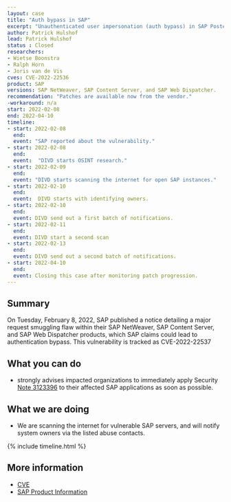 ```yaml
---
layout: case
title: "Auth bypass in SAP"
excerpt: "Unauthenticated user impersonation (auth bypass) in SAP Posted on February 8 2022"
author: Patrick Hulshof
lead: Patrick Hulshof
status : Closed
researchers:
- Wietse Boonstra
- Ralph Horn
- Joris van de Vis
cves: CVE-2022-22536
product: SAP
versions: SAP NetWeaver, SAP Content Server, and SAP Web Dispatcher.
recommendation: "Patches are available now from the vendor."
-workaround: n/a
start: 2022-02-08
end: 2022-04-10
timeline:
- start: 2022-02-08
  end:
  event: "SAP reported about the vulnerability."
- start: 2022-02-08
  end:
  event:  "DIVD starts OSINT research."
- start: 2022-02-09
  end:
  event: "DIVD starts scanning the internet for open SAP instances."
- start: 2022-02-10
  end:
  event:  DIVD starts with identifying owners.
- start: 2022-02-10
  end:
  event: DIVD send out a first batch of notifications.
- start: 2022-02-11
  end:
  event: DIVD start a second scan
- start: 2022-02-13
  end:
  event: DIVD send out a second batch of notifications.
- start: 2022-04-10
  end:
  event: Closing this case after monitoring patch progression.
---
```

## Summary

On Tuesday, February 8, 2022, SAP published a notice detailing a major request smuggling flaw within their SAP NetWeaver, SAP Content Server, and SAP Web Dispatcher products, which SAP claims could lead to authentication bypass. This vulnerability is tracked as CVE-2022-22537

## What you can do

* strongly advises impacted organizations to immediately apply Security [Note 3123396](https://launchpad.support.sap.com/) to their affected SAP applications as soon as possible.

## What we are doing

* We are scanning the internet for vulnerable SAP servers, and will notify system owners via the listed abuse contacts.

{% include timeline.html %}

## More information
* [CVE](https://cve.mitre.org/cgi-bin/cvename.cgi?name=CVE-2022-22536)
* [SAP Product Information](https://blogs.sap.com/2022/02/08/sap-partners-with-onapsis-to-identify-and-patch-cybersecurity-vulnerabilities/)
